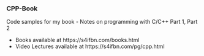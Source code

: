 <h3>CPP-Book</h3>
<p>Code samples for my book - Notes on programming with C/C++ Part 1, Part 2</p>
<ul>
 <li>Books available at https://s4ifbn.com/books.html</li>
 <li>Video Lectures available at https://s4ifbn.com/pg/cpp.html</li>
</ul>
